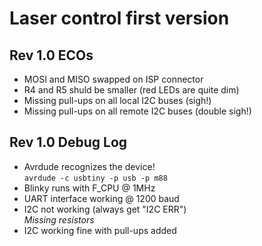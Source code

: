# Laser control first version

## Rev 1.0 ECOs

* MOSI and MISO swapped on ISP connector
* R4 and R5 shuld be smaller (red LEDs are quite dim)
* Missing pull-ups on all local I2C buses (sigh!)
* Missing pull-ups on all remote I2C buses (double sigh!)

## Rev 1.0 Debug Log

* Avrdude recognizes the device! <br>
`avrdude -c usbtiny -p usb -p m88`
* Blinky runs with F_CPU @ 1MHz
* UART interface working @ 1200 baud
* I2C not working (always get "I2C ERR") <br>
  _Missing resistors_
* I2C working fine with pull-ups added




